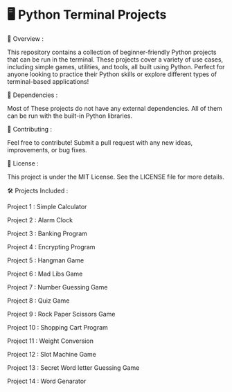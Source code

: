 # 🖥️ Python Terminal Projects

📌 Overview : 

This repository contains a collection of beginner-friendly Python projects that can be run in the terminal. These projects cover a variety of use cases, including simple games, utilities, and tools, all built using Python. Perfect for anyone looking to practice their Python skills or explore different types of terminal-based applications!

🔗 Dependencies : 

Most of These projects do not have any external dependencies. All of them can be run with the built-in Python libraries.

🤝 Contributing :

Feel free to contribute! Submit a pull request with any new ideas, improvements, or bug fixes.

📜 License : 

This project is under the MIT License. See the LICENSE file for more details.


🛠️ Projects Included :

Project 1 : Simple Calculator

Project 2 : Alarm Clock

Project 3 : Banking Program

Project 4 : Encrypting Program

Project 5 : Hangman Game

Project 6 : Mad Libs Game

Project 7 : Number Guessing Game

Project 8 : Quiz Game

Project 9 : Rock Paper Scissors Game

Project 10 : Shopping Cart Program

Project 11 : Weight Conversion

Project 12 : Slot Machine Game

Project 13 : Secret Word letter Guessing Game

Project 14 : Word Genarator 

